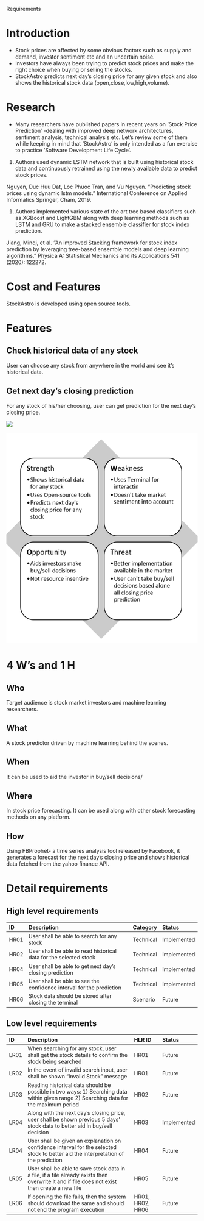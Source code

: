 ﻿Requirements
# Introduction
- Stock prices are affected by some obvious factors such as supply and demand, investor sentiment etc and an uncertain noise.
- Investors have always been trying to predict stock prices and make the right choice when buying or selling the stocks.
- StockAstro predicts next day’s closing price for any given stock and also shows the historical stock data (open,close,low,high,volume).
# Research
- Many researchers have published papers in recent years on ‘Stock Price Prediction’ -dealing with improved deep network architectures, sentiment analysis, technical analysis etc. Let’s review some of them while keeping in mind that ‘StockAstro’ is only intended as a fun exercise to practice ‘Software Development Life Cycle’.
1. Authors used dynamic LSTM network that is built using historical stock data and continuously retrained using the newly available data to predict stock prices.

Nguyen, Duc Huu Dat, Loc Phuoc Tran, and Vu Nguyen. ”Predicting stock prices using dynamic lstm models.” International Conference on Applied Informatics Springer, Cham, 2019.

1. Authors implemented various state of the art tree based classifiers such as XGBoost and LightGBM along with deep learning methods such as LSTM and GRU to make a stacked ensemble classifier for stock index prediction.

Jiang, Minqi, et al. ”An improved Stacking framework for stock index prediction by leveraging tree-based ensemble models and deep learning algorithms.” Physica A: Statistical Mechanics and its Applications 541 (2020): 122272.
# Cost and Features
StockAstro is developed using open source tools.
# Features
## Check historical data of any stock
User can choose any stock from anywhere in the world and see it’s historical data.
## Get next day’s closing prediction
For any stock of his/her choosing, user can get prediction for the next day’s closing price.

![](system.png)

![](swot.png)
# 4 W’s and 1 H
## Who
Target audience is stock market investors and machine learning researchers.
## What
A stock predictor driven by machine learning behind the scenes.
## When
It can be used to aid the investor in buy/sell decisions/

## Where
In stock price forecasting. It can be used along with other stock forecasting methods on any platform.
## How
Using FBProphet- a time series analysis tool released by Facebook, it generates a forecast for the next day’s closing price and shows historical data fetched from the yahoo finance API.
# Detail requirements
## High level requirements

|ID|Description|Category|Status|
| :- | :- | :- | :- |
|HR01|User shall be able to search for any stock|Technical|Implemented|
|HR02|User shall be able to read historical data for the selected stock|Technical|Implemented|
|HR04|User shall be able to get next day’s closing prediction|Technical|Implemented|
|HR05|User shall be able to see the confidence interval for the prediction|Technical|Implemented|
|HR06|Stock data should be stored after closing the terminal|Scenario|Future|

## Low level requirements

|ID|Description|HLR ID|Status|
| :- | :- | :- | :- |
|LR01|When searching for any stock, user shall get the stock details to confirm the stock being searched|HR01|Future|
|LR02|In the event of invalid search input, user shall be shown “Invalid Stock” message|HR01|Future|
|LR03|Reading historical data should be possible in two ways: 1) Searching data within given range 2) Searching data for the maximum period|HR02|Future|
|LR04|Along with the next day’s closing price, user shall be shown previous 5 days’ stock data to better aid in buy/sell decision|HR03|Implemented|
|LR04|User shall be given an explanation on confidence interval for the selected stock to better aid the interpretation of the prediction|HR04|Future|
|LR05|User shall be able to save stock data in a file, if a file already exists then overwrite it and if file does not exist then create a new file|HR05|Future|
|LR06|If opening the file fails, then the system should download the same and should not end the program execution|HR01, HR02, HR06|Future|


